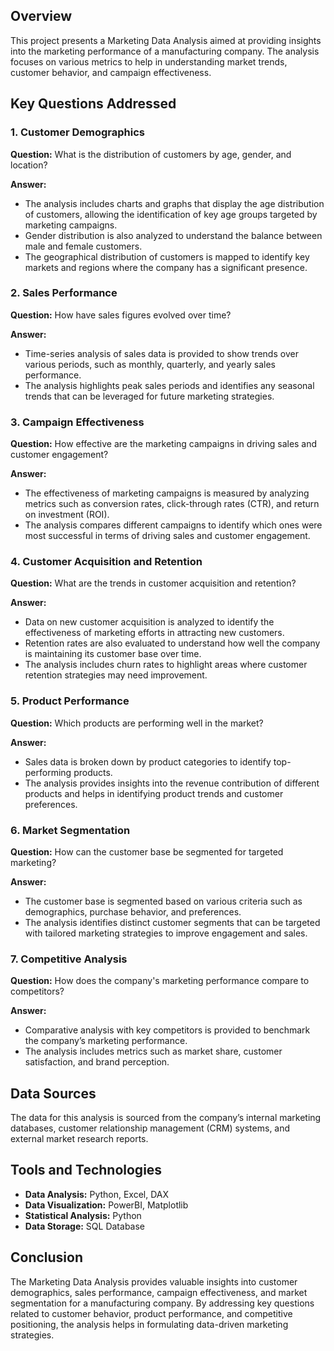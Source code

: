 ## Overview

This project presents a Marketing Data Analysis aimed at providing insights into the marketing performance of a manufacturing company. The analysis focuses on various metrics to help in understanding market trends, customer behavior, and campaign effectiveness.

## Key Questions Addressed

### 1. Customer Demographics

**Question:** What is the distribution of customers by age, gender, and location?

**Answer:** 
- The analysis includes charts and graphs that display the age distribution of customers, allowing the identification of key age groups targeted by marketing campaigns.
- Gender distribution is also analyzed to understand the balance between male and female customers.
- The geographical distribution of customers is mapped to identify key markets and regions where the company has a significant presence.

### 2. Sales Performance

**Question:** How have sales figures evolved over time?

**Answer:** 
- Time-series analysis of sales data is provided to show trends over various periods, such as monthly, quarterly, and yearly sales performance.
- The analysis highlights peak sales periods and identifies any seasonal trends that can be leveraged for future marketing strategies.

### 3. Campaign Effectiveness

**Question:** How effective are the marketing campaigns in driving sales and customer engagement?

**Answer:** 
- The effectiveness of marketing campaigns is measured by analyzing metrics such as conversion rates, click-through rates (CTR), and return on investment (ROI).
- The analysis compares different campaigns to identify which ones were most successful in terms of driving sales and customer engagement.

### 4. Customer Acquisition and Retention

**Question:** What are the trends in customer acquisition and retention?

**Answer:** 
- Data on new customer acquisition is analyzed to identify the effectiveness of marketing efforts in attracting new customers.
- Retention rates are also evaluated to understand how well the company is maintaining its customer base over time.
- The analysis includes churn rates to highlight areas where customer retention strategies may need improvement.

### 5. Product Performance

**Question:** Which products are performing well in the market?

**Answer:** 
- Sales data is broken down by product categories to identify top-performing products.
- The analysis provides insights into the revenue contribution of different products and helps in identifying product trends and customer preferences.

### 6. Market Segmentation

**Question:** How can the customer base be segmented for targeted marketing?

**Answer:** 
- The customer base is segmented based on various criteria such as demographics, purchase behavior, and preferences.
- The analysis identifies distinct customer segments that can be targeted with tailored marketing strategies to improve engagement and sales.

### 7. Competitive Analysis

**Question:** How does the company's marketing performance compare to competitors?

**Answer:** 
- Comparative analysis with key competitors is provided to benchmark the company’s marketing performance.
- The analysis includes metrics such as market share, customer satisfaction, and brand perception.

## Data Sources

The data for this analysis is sourced from the company’s internal marketing databases, customer relationship management (CRM) systems, and external market research reports.

## Tools and Technologies

- **Data Analysis:** Python, Excel, DAX
- **Data Visualization:** PowerBI, Matplotlib
- **Statistical Analysis:** Python
- **Data Storage:** SQL Database

## Conclusion

The Marketing Data Analysis provides valuable insights into customer demographics, sales performance, campaign effectiveness, and market segmentation for a manufacturing company. By addressing key questions related to customer behavior, product performance, and competitive positioning, the analysis helps in formulating data-driven marketing strategies.
